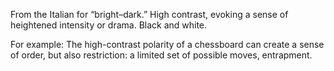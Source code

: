 From the Italian for “bright–dark.” High contrast, evoking a sense of heightened intensity or drama. Black and white.


For example: The high-contrast polarity of a chessboard can create a sense of order, but also restriction: a limited set of possible moves, entrapment.
